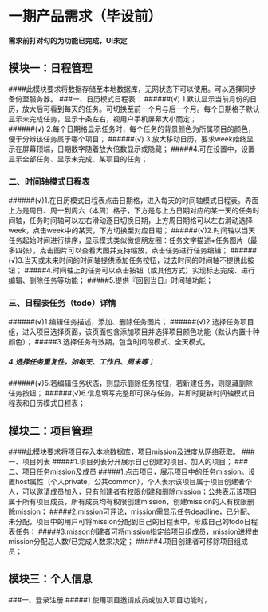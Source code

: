 # 一期产品需求（毕设前）
#### 需求前打对勾的为功能已完成，UI未定

## 模块一：日程管理
####此模块要求将数据存储至本地数据库，无网状态下可以使用。可以选择同步备份至服务器。
###一、日历模式日程表：
######(√) 1.默认显示当前月份的日历，放大后可看到每天的任务。可切换至前一个月与后一个月。每个日期格子默认显示未完成任务，显示十条左右，视用户手机屏幕大小而定；   
######(√) 2.每个日期格显示任务时，每个任务的背景颜色为所属项目的颜色，便于分辨该任务属于哪个项目； 
######(√) 3.放大移动日历，要求week始终显示在屏幕顶端，日期数字随着放大倍数显示或隐藏；
#####4.可在设置中，设置显示全部任务、显示未完成、某项目的任务；

### 二、时间轴模式日程表
######(√)1.在日历模式日程表点击日期格，进入每天的时间轴模式日程表。界面上方是周日、周一到周六（本周）格子，下方是与上方日期对应的某一天的任务时间轴，任务时间轴可以左右滑动逐日切换日期，上方周日期格可以左右滑动选择week，点击week中的某天，下方切换至对应日期；
######(√)2.时间轴以当天任务起始时间进行排序，显示模式类似微信朋友圈：任务文字描述+任务图片（最多四张），点击图片可以查看大图并支持缩放，点击任务进行任务编辑；
######(√)3.当天或未来时间的时间轴提供添加任务按钮，过去时间的时间轴不提供此按钮；
#####4.时间轴上的任务可以点击按钮（或其他方式）实现标志完成、进行编辑、删除任务等功能；
#####5.提供『回到当日』时间轴功能；

### 三、日程表任务（todo）详情
######(√)1.编辑任务描述，添加、删除任务图片；
######(√)2.选择任务项目组，进入项目选择页面，该页面包含添加项目并选择项目颜色功能（默认内置十种颜色）；
#####3.选择任务有效期，包含时间段模式、全天模式。
##### 4.选择任务重复性，如每天、工作日、周末等；
######(√)5.若编辑任务状态，则显示删除任务按钮，若新建任务，则隐藏删除任务按钮；
######(√)6.信息填写完整即可保存任务，并即时更新时间轴模式日程表和日历模式日程表；

## 模块二：项目管理
####此模块要求将项目存入本地数据库，项目mission及进度从网络获取。
###一、项目列表
#####1.项目列表分开展示自己创建的项目、加入的项目；
###二、项目任务mission及成员
#####1.点击项目，展示项目中的任务mission。设置host属性（个人private，公共common），个人表示该项目属于项目创建者个人，可以邀请成员加入，只有创建者有权限创建和删除mission；公共表示该项目属于所有项目成员，所有成员均有权限创建mission，创建mission的人有权限删除mission；
#####2.mission可评论，mission需显示任务deadline，已分配、未分配，项目中的用户可将mission分配到自己的日程表中，形成自己的todo日程表任务；
#####3.misson创建者可将mission指定给项目组成员，mission进程由mission分配总人数/已完成人数来决定；
#####4.项目创建者可移除项目组成员；
## 模块三：个人信息
###一、登录注册
#####1.使用项目邀请成员或加入项目功能时，